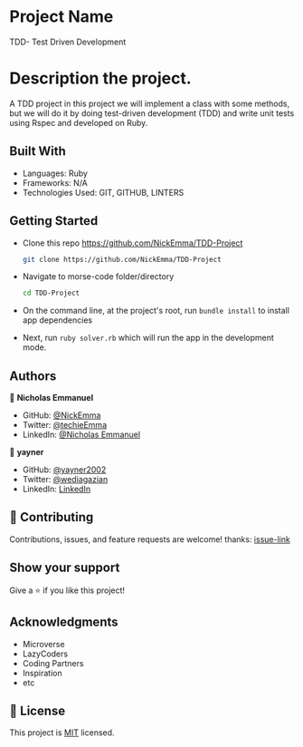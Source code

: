 # Project Name

TDD- Test Driven Development

# Description the project.

A TDD project in this project we will implement a class with some methods, but we will do it by doing test-driven development (TDD) and write unit tests using Rspec and developed on Ruby.

## Built With

- Languages: Ruby
- Frameworks: N/A
- Technologies Used: GIT, GITHUB, LINTERS

## Getting Started

- Clone this repo <https://github.com/NickEmma/TDD-Project>

  ```bash
  git clone https://github.com/NickEmma/TDD-Project
  ```

- Navigate to morse-code folder/directory

  ```bash
  cd TDD-Project
  ```

- On the command line, at the project's root, run `bundle install` to install app dependencies

- Next, run `ruby solver.rb` which will run the app in the development mode.

## Authors

👤 **Nicholas Emmanuel**

- GitHub: [@NickEmma](https://github.com/NickEmma)
- Twitter: [@techieEmma](https://twitter.com/techieEmma)
- LinkedIn: [@Nicholas Emmanuel](https://www.linkedin.com/in/techieemma/)

👤 **yayner**

- GitHub: [@yayner2002](https://github.com/yayner2002)
- Twitter: [@wediagazian](https://twitter.com/wediagazian)
- LinkedIn: [LinkedIn](https://linkedin.com/in/yaynshet-medhin)

## 🤝 Contributing

Contributions, issues, and feature requests are welcome!
thanks: [issue-link](https://github.com/NickEmma/TDD-Project/issues)

## Show your support

Give a ⭐️ if you like this project!

## Acknowledgments

- Microverse
- LazyCoders
- Coding Partners
- Inspiration
- etc
## 📝 License

This project is [MIT](./LICENSE) licensed.
